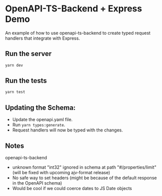 # OpenAPI-TS-Backend + Express Demo

An example of how to use openapi-ts-backend to create typed request handlers that integrate with Express.

## Run the server

```sh
yarn dev
```

## Run the tests

```sh
yarn test
```

## Updating the Schema:

- Update the openapi.yaml file.
- Run `yarn types:generate`.
- Request handlers will now be typed with the changes.

## Notes

openapi-ts-backend

- unknown format "int32" ignored in schema at path "#/properties/limit" (will be fixed with upcoming ajv-format release)
- No safe way to set headers (might be because of the default response in the OpenAPI schema)
- Would be cool if we could coerce dates to JS Date objects
